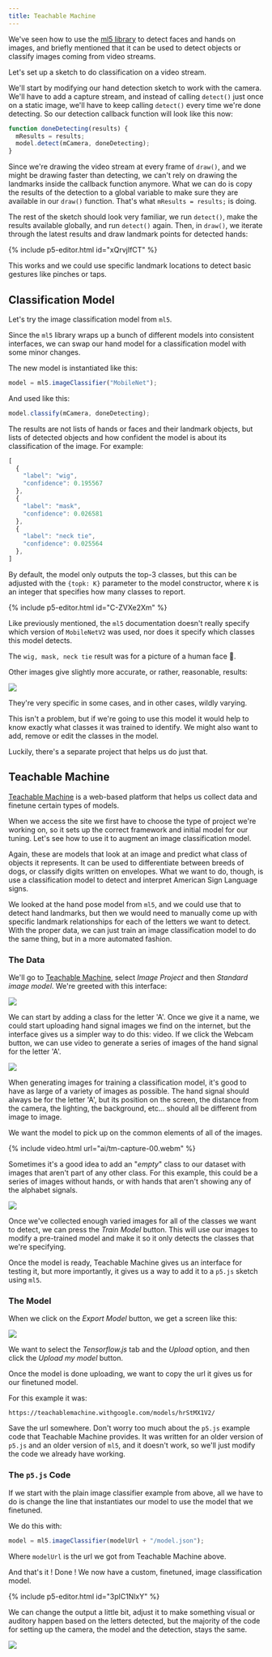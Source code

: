 ```yaml
---
title: Teachable Machine
---
```


We've seen how to use the [ml5 library](https://ml5js.org/) to detect faces and hands on images, and briefly mentioned that it can be used to detect objects or classify images coming from video streams.

Let's set up a sketch to do classification on a video stream.

We'll start by modifying our hand detection sketch to work with the camera. We'll have to add a capture stream, and instead of calling `detect()` just once on a static image, we'll have to keep calling `detect()` every time we're done detecting. So our detection callback function will look like this now:

```js
function doneDetecting(results) {
  mResults = results;
  model.detect(mCamera, doneDetecting);
}
```

Since we're drawing the video stream at every frame of `draw()`, and we might be drawing faster than detecting, we can't rely on drawing the landmarks inside the callback function anymore. What we can do is copy the results of the detection to a global variable to make sure they are available in our `draw()` function. That's what `mResults = results;` is doing.

The rest of the sketch should look very familiar, we run `detect()`, make the results available globally, and run `detect()` again. Then, in `draw()`, we iterate through the latest results and draw landmark points for detected hands:

{% include p5-editor.html id="xQrvjIfCT" %}

This works and we could use specific landmark locations to detect basic gestures like pinches or taps.

## Classification Model

Let's try the image classification model from `ml5`.

Since the `ml5` library wraps up a bunch of different models into consistent interfaces, we can swap our hand model for a classification model with some minor changes.

The new model is instantiated like this:
```js
model = ml5.imageClassifier("MobileNet");
```

And used like this:
```js
model.classify(mCamera, doneDetecting);
```

The results are not lists of hands or faces and their landmark objects, but lists of detected objects and how confident the model is about its classification of the image. For example:

```js
[
  {
    "label": "wig",
    "confidence": 0.195567
  },
  {
    "label": "mask",
    "confidence": 0.026581
  },
  {
    "label": "neck tie",
    "confidence": 0.025564
  },
]
```

By default, the model only outputs the top-3 classes, but this can be adjusted with the `{topk: K}` parameter to the model constructor, where `K` is an integer that specifies how many classes to report.

{% include p5-editor.html id="C-ZVXe2Xm" %}

Like previously mentioned, the `ml5` documentation doesn't really specify which version of `MobileNetV2` was used, nor does it specify which classes this model detects.

The `wig, mask, neck tie` result was for a picture of a human face 🤔.

Other images give slightly more accurate, or rather, reasonable, results:

<div class="scaled-images left">
  <img src="{{ 'assets/images/ai/tm-classification-00.jpg' |relative_url }}">
</div>

They're very specific in some cases, and in other cases, wildly varying.

This isn't a problem, but if we're going to use this model it would help to know exactly what classes it was trained to identify. We might also want to add, remove or edit the classes in the model.

Luckily, there's a separate project that helps us do just that.

## Teachable Machine

[Teachable Machine](https://teachablemachine.withgoogle.com/) is a web-based platform that helps us collect data and finetune certain types of models.

When we access the site we first have to choose the type of project we're working on, so it sets up the correct framework and initial model for our tuning. Let's see how to use it to augment an image classification model.

Again, these are models that look at an image and predict what class of objects it represents. It can be used to differentiate between breeds of dogs, or classify digits written on envelopes. What we want to do, though, is use a classification model to detect and interpret American Sign Language signs.

We looked at the hand pose model from `ml5`, and we could use that to detect hand landmarks, but then we would need to manually come up with specific landmark relationships for each of the letters we want to detect. With the proper data, we can just train an image classification model to do the same thing, but in a more automated fashion.

### The Data

We'll go to [Teachable Machine](https://teachablemachine.withgoogle.com/), select _Image Project_ and then _Standard image model_. We're greeted with this interface:

<div class="scaled-images left">
  <img src="{{ 'assets/images/ai/tm-interface-00.jpg' |relative_url }}">
</div>

We can start by adding a class for the letter 'A'. Once we give it a name, we could start uploading hand signal images we find on the internet, but the interface gives us a simpler way to do this: video. If we click the Webcam button, we can use video to generate a series of images of the hand signal for the letter 'A'.

<div class="scaled-images left">
  <img src="{{ 'assets/images/ai/tm-interface-01.jpg' |relative_url }}">
</div>

When generating images for training a classification model, it's good to have as large of a variety of images as possible. The hand signal should always be for the letter 'A', but its position on the screen, the distance from the camera, the lighting, the background, etc... should all be different from image to image.

We want the model to pick up on the common elements of all of the images.

{% include video.html url="ai/tm-capture-00.webm" %}

Sometimes it's a good idea to add an "_empty_" class to our dataset with images that aren't part of any other class. For this example, this could be a series of images without hands, or with hands that aren't showing any of the alphabet signals.

<div class="scaled-images left">
  <img src="{{ 'assets/images/ai/tm-interface-02.jpg' |relative_url }}">
</div>

Once we've collected enough varied images for all of the classes we want to detect, we can press the _Train Model_ button. This will use our images to modify a pre-trained model and make it so it only detects the classes that we're specifying.

Once the model is ready, Teachable Machine gives us an interface for testing it, but more importantly, it gives us a way to add it to a `p5.js` sketch using `ml5`.

### The Model

When we click on the _Export Model_ button, we get a screen like this:

<div class="scaled-images left">
  <img src="{{ 'assets/images/ai/tm-export-00.jpg' |relative_url }}">
</div>

We want to select the _Tensorflow.js_ tab and the _Upload_ option, and then click the _Upload my model_ button.

Once the model is done uploading, we want to copy the url it gives us for our finetuned model.

For this example it was:
```
https://teachablemachine.withgoogle.com/models/hrStMX1V2/
```

Save the url somewhere. Don't worry too much about the `p5.js` example code that Teachable Machine provides. It was written for an older version of `p5.js` and an older version of `ml5`, and it doesn't work, so we'll just modify the code we already have working.

### The `p5.js` Code

If we start with the plain image classifier example from above, all we have to do is change the line that instantiates our model to use the model that we finetuned.

We do this with:
```js
model = ml5.imageClassifier(modelUrl + "/model.json");
```

Where `modelUrl` is the url we got from Teachable Machine above.

And that's it ! Done ! We now have a custom, finetuned, image classification model.

{% include p5-editor.html id="3plC1NlxY" %}

We can change the output a little bit, adjust it to make something visual or auditory happen based on the letters detected, but the majority of the code for setting up the camera, the model and the detection, stays the same.

<div class="scaled-images left">
  <img src="{{ 'assets/images/ai/tm-result-00.jpg' |relative_url }}">
</div>

